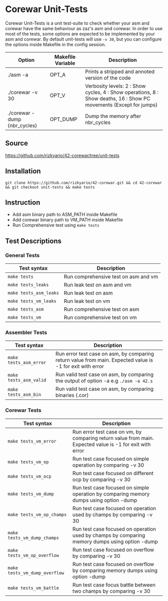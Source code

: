 # Corewar Unit-Tests

Corewar Unit-Tests is a unit test-suite to check whether your asm and corewar have the same behaviour as zaz's asm and corewar. In order to use most of the tests, some options are expected to be implemented by your asm and corewar. By default unit-tests will use `-v 30`, but you can configure the options inside Makefile in the config session.

Option| Makefile Variable |Description|
|---------- |---------- |---------- |
|./asm -a| OPT_A | Prints a stripped and annoted version of the code|
|./corewar -v 30 | OPT_V | Verbosity levels: 2  : Show cycles, 4  : Show operations, 8  : Show deaths, 16 : Show PC movements (Except for jumps)|
|./corewar -dump {nbr_cycles} | OPT_DUMP | Dump the memory after nbr_cycles|

## Source

https://github.com/rizkyario/42-corewar/tree/unit-tests

## Installation

`git clone https://github.com/rizkyario/42-corewar.git && cd 42-corewar && git checkout unit-tests && make tests`

## Instruction

- Add asm binary path to ASM_PATH inside Makefile
- Add corewar binary path to VM_PATH inside Makefile
- Run Comprehensive test using `make tests`

## Test Descriptions
### General Tests
| Test syntax | Description |
| ---------- | ----------- |
| `make tests` | Run comprehensive test on asm and vm |
| `make tests_leaks` | Run leak test on asm and vm |
| `make tests_asm_leaks` | Run leak test on asm |
| `make tests_vm_leaks` | Run leak test on vm |
| `make tests_asm` | Run comprehensive test on asm |
| `make tests_vm` | Run comprehensive test on vm |
### Assembler Tests
| Test syntax|Description|
|---------- |---------- |
| `make tests_asm_error` | Run error test case on asm, by comparing return value from main. Expected value is -1 for exit with error |
| `make tests_asm_valid` | Run valid test case on asm, by comparing the output of option -a e.g `./asm -a 42.s`|
| `make tests_asm_bin` | Run valid test case on asm, by comparing binaries (.cor) |
### Corewar Tests
|Test syntax|Description|
|---------- |---------- |
| `make tests_vm_error` | Run error test case on vm, by comparing return value from main. Expected value is -1 for exit with error |
| `make tests_vm_op` | Run test case focused on simple operation by comparing -v 30|
| `make tests_vm_ocp` | Run test case focused on different ocp by comparing -v 30|
| `make tests_vm_dump` | Run test case focused on simple operation by comparing memory dumps using option -dump |
| `make tests_vm_op_champs` | Run test case focused on operation used by champs by comparing -v 30 |
| `make tests_vm_dump_champs` | Run test case focused on operation used by champs by comparing memory dumps using option -dump|
| `make tests_vm_op_overflow` | Run test case focused on overflow by comparing -v 30 |
| `make tests_vm_dump_overflow` | Run test case focused on overflow by comparing memory dumps using option -dump|
| `make tests_vm_battle` | Run test case focus battle between two champs by comparing -v 30|
